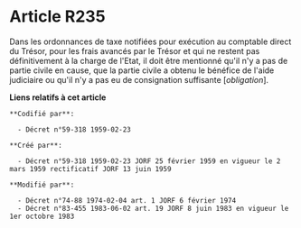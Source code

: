 # Article R235

Dans les ordonnances de taxe notifiées pour exécution au comptable direct du Trésor, pour les frais avancés par le Trésor et
qui ne restent pas définitivement à la charge de l'Etat, il doit être mentionné qu'il n'y a pas de partie civile en cause,
que la partie civile a obtenu le bénéfice de l'aide judiciaire ou qu'il n'y a pas eu de consignation suffisante
[*obligation*].

**Liens relatifs à cet article**

	**Codifié par**:

	  - Décret n°59-318 1959-02-23

	**Créé par**:

	  - Décret n°59-318 1959-02-23 JORF 25 février 1959 en vigueur le 2 mars 1959 rectificatif JORF 13 juin 1959

	**Modifié par**:

	  - Décret n°74-88 1974-02-04 art. 1 JORF 6 février 1974
	  - Décret n°83-455 1983-06-02 art. 19 JORF 8 juin 1983 en vigueur le 1er octobre 1983
